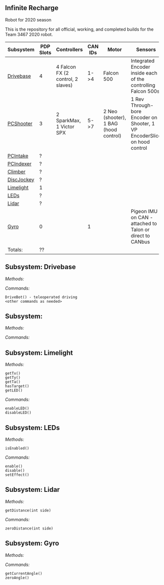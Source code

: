## Infinite Recharge
Robot for 2020 season

This is the repository for all official, working, and completed builds for the Team 3467 2020 robot.

|Subsystem|PDP Slots|Controllers|CAN IDs| Motor|Sensors|
|---------|---------|-----------|-------|------|-------|
|[Drivebase](#subsystem-drivebase)|4|4 Falcon FX (2 control, 2 slaves)|1->4|Falcon 500|Integrated Encoder inside each of the controlling Falcon 500s |
|[PCShooter](#subsystem-pcshooter)|3|2 SparkMax, 1 Victor SPX|5->7|2 Neo (shooter), 1 BAG (hood control)|1 Rev Through-bore Encoder on Shooter, 1 VP EncoderSlice on hood control|
|[PCIntake](#subsystem-pcintake)|?|||||
|[PCIndexer](#subsystem-pcindexer)|?|||||
|[Climber](#subsystem-climber)|?||||
|[DiscJockey](#subsystem-discjockey)|?||||
|[Limelight](#subsystem-limelight)|1|||||
|[LEDs](#subsystem-leds)|?||||
|[Lidar](#subsystem-lidar)|?|||||               1
|[Gyro](#subsystem-gyro)|0||1||Pigeon IMU on CAN - attached to Talon or direct to CANbus|               1
|Totals:|??||||

## Subsystem: Drivebase

*Methods:*

*Commands:*

    DriveBot() - teleoperated driving
    <other commands as needed>

## Subsystem: 

*Methods:*

*Commands:*


## Subsystem: Limelight

*Methods:*

    getTx()
    getTy()
    getTa()
    hasTarget()
    getLED()

*Commands:*

    enableLED()
    disableLED()


## Subsystem: LEDs

*Methods:*

    isEnabled()

*Commands:*

    enable()
    disable()
    setEffect()


## Subsystem: Lidar

*Methods:*

    getDistance(int side)

*Commands:*

    zeroDistance(int side)


## Subsystem: Gyro

*Methods:*
    
*Commands:*

    getCurrentAngle()
    zeroAngle()
